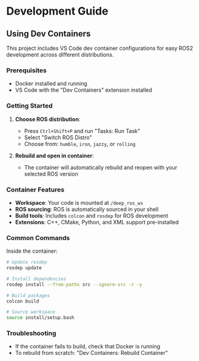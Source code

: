 # Development Guide

## Using Dev Containers

This project includes VS Code dev container configurations for easy ROS2 development across different distributions.

### Prerequisites

- Docker installed and running
- VS Code with the "Dev Containers" extension installed

### Getting Started

1. **Choose ROS distribution**:
   - Press `Ctrl+Shift+P` and run "Tasks: Run Task"
   - Select "Switch ROS Distro"
   - Choose from: `humble`, `iron`, `jazzy`, or `rolling`

2. **Rebuild and open in container**:
   - The container will automatically rebuild and reopen with your selected ROS version

### Container Features

- **Workspace**: Your code is mounted at `/deep_ros_ws`
- **ROS sourcing**: ROS is automatically sourced in your shell
- **Build tools**: Includes `colcon` and `rosdep` for ROS development
- **Extensions**: C++, CMake, Python, and XML support pre-installed

### Common Commands

Inside the container:

```bash
# Update rosdep
rosdep update

# Install dependencies
rosdep install --from-paths src --ignore-src -r -y

# Build packages
colcon build

# Source workspace
source install/setup.bash
```

### Troubleshooting

- If the container fails to build, check that Docker is running
- To rebuild from scratch: "Dev Containers: Rebuild Container"
